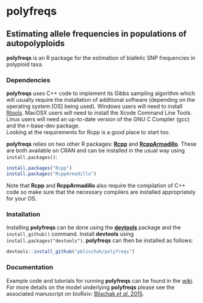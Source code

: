 # **polyfreqs**

## Estimating allele frequencies in populations of autopolyploids

**polyfreqs** is an R package for the estimation of biallelic SNP frequencies in polyploid taxa. 


### Dependencies

**polyfreqs** uses C++ code to implement its Gibbs sampling algorithm which will usually require the installation of additional software (depending on the operating system [OS] being used). 
Windows users will need to install [Rtools](http://cran.r-project.org/bin/windows/Rtools/). 
MacOSX users will need to install the Xcode Command Line Tools. 
Linux users will need an up-to-date version of the GNU C Compiler (gcc) and the r-base-dev package.  
Looking at the requirements for Rcpp is a good place to start too.

**polyfreqs** relies on two other R packages: [**Rcpp**](http://cran.r-project.org/web/packages/Rcpp/index.html) and [**RcppArmadillo**](http://cran.r-project.org/web/packages/RcppArmadillo/index.html). These are both available on CRAN and can be installed in the usual way using `install.packages()`:

```r
install.packages("Rcpp")
install.packages("RcppArmadillo")
```

Note that **Rcpp** and **RcppArmadillo** also require the compilation of C++ code so make sure that the necessary compilers are installed appropriately for your OS.

### Installation

Installing **polyfreqs** can be done using the [**devtools**](http://cran.r-project.org/web/packages/devtools/index.html) package and the `install_github()` command. Install **devtools** using `install.packages("devtools")`. **polyfreqs** can then be installed as follows:

```r
devtools::install_github("pblischak/polyfreqs")
```

### Documentation

Example code and tutorials for running **polyfreqs** can be found in the [wiki](https://github.com/pblischak/polyfreqs/wiki). For more details on the model underlying **polyfreqs** please see the associated manuscript on bioRxiv: [Blischak *et al*. 2015](https://wolfelab.wordpress.com).
